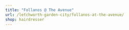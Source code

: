 ```yaml
---
title: "Follanos @ The Avenue"
url: /letchworth-garden-city/follanos-at-the-avenue/
shop: hairdresser
---
```

